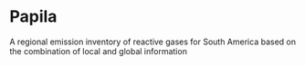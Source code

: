 # Papila
A regional emission inventory of reactive gases for South America based on the combination of local and global information
